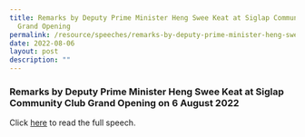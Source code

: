 ```yaml
---
title: Remarks by Deputy Prime Minister Heng Swee Keat at Siglap Community Club
  Grand Opening
permalink: /resource/speeches/remarks-by-deputy-prime-minister-heng-swee-keat/
date: 2022-08-06
layout: post
description: ""
---
```

### Remarks by Deputy Prime Minister Heng Swee Keat at Siglap Community Club Grand Opening on 6 August 2022

Click  [here](/files/NewsRoom/remarks-by-deputy-prime-minister-heng-swee-keat-on-6-august-2022.pdf) to read the full speech.